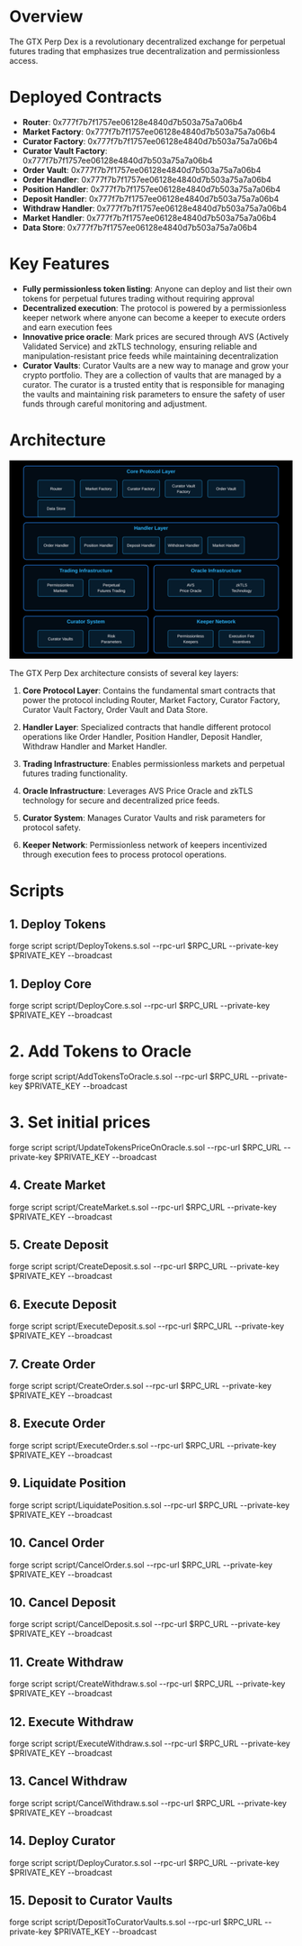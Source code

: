 # Overview

The GTX Perp Dex is a revolutionary decentralized exchange for perpetual futures trading that emphasizes true decentralization and permissionless access.

# Deployed Contracts
- **Router**: 0x777f7b7f1757ee06128e4840d7b503a75a7a06b4
- **Market Factory**: 0x777f7b7f1757ee06128e4840d7b503a75a7a06b4
- **Curator Factory**: 0x777f7b7f1757ee06128e4840d7b503a75a7a06b4
- **Curator Vault Factory**: 0x777f7b7f1757ee06128e4840d7b503a75a7a06b4
- **Order Vault**: 0x777f7b7f1757ee06128e4840d7b503a75a7a06b4
- **Order Handler**: 0x777f7b7f1757ee06128e4840d7b503a75a7a06b4
- **Position Handler**: 0x777f7b7f1757ee06128e4840d7b503a75a7a06b4
- **Deposit Handler**: 0x777f7b7f1757ee06128e4840d7b503a75a7a06b4
- **Withdraw Handler**: 0x777f7b7f1757ee06128e4840d7b503a75a7a06b4
- **Market Handler**: 0x777f7b7f1757ee06128e4840d7b503a75a7a06b4
- **Data Store**: 0x777f7b7f1757ee06128e4840d7b503a75a7a06b4

# Key Features
- **Fully permissionless token listing**: Anyone can deploy and list their own tokens for perpetual futures trading without requiring approval
- **Decentralized execution**: The protocol is powered by a permissionless keeper network where anyone can become a keeper to execute orders and earn execution fees
- **Innovative price oracle**: Mark prices are secured through AVS (Actively Validated Service) and zkTLS technology, ensuring reliable and manipulation-resistant price feeds while maintaining decentralization
- **Curator Vaults**: Curator Vaults are a new way to manage and grow your crypto portfolio. They are a collection of vaults that are managed by a curator. The curator is a trusted entity that is responsible for managing the vaults and maintaining risk parameters to ensure the safety of user funds through careful monitoring and adjustment.

# Architecture

![Architecture Diagram](./architecture.svg)

The GTX Perp Dex architecture consists of several key layers:

1. **Core Protocol Layer**: Contains the fundamental smart contracts that power the protocol including Router, Market Factory, Curator Factory, Curator Vault Factory, Order Vault and Data Store.

2. **Handler Layer**: Specialized contracts that handle different protocol operations like Order Handler, Position Handler, Deposit Handler, Withdraw Handler and Market Handler.

3. **Trading Infrastructure**: Enables permissionless markets and perpetual futures trading functionality.

4. **Oracle Infrastructure**: Leverages AVS Price Oracle and zkTLS technology for secure and decentralized price feeds.

5. **Curator System**: Manages Curator Vaults and risk parameters for protocol safety.

6. **Keeper Network**: Permissionless network of keepers incentivized through execution fees to process protocol operations.


# Scripts

## 1. Deploy Tokens

forge script script/DeployTokens.s.sol --rpc-url $RPC_URL --private-key $PRIVATE_KEY --broadcast

## 1. Deploy Core

forge script script/DeployCore.s.sol --rpc-url $RPC_URL --private-key $PRIVATE_KEY --broadcast

# 2. Add Tokens to Oracle

forge script script/AddTokensToOracle.s.sol --rpc-url $RPC_URL --private-key $PRIVATE_KEY --broadcast

# 3. Set initial prices

forge script script/UpdateTokensPriceOnOracle.s.sol --rpc-url $RPC_URL --private-key $PRIVATE_KEY --broadcast

## 4. Create Market

forge script script/CreateMarket.s.sol --rpc-url $RPC_URL --private-key $PRIVATE_KEY --broadcast

## 5. Create Deposit

forge script script/CreateDeposit.s.sol --rpc-url $RPC_URL --private-key $PRIVATE_KEY --broadcast

## 6. Execute Deposit

forge script script/ExecuteDeposit.s.sol --rpc-url $RPC_URL --private-key $PRIVATE_KEY --broadcast

## 7. Create Order

forge script script/CreateOrder.s.sol --rpc-url $RPC_URL --private-key $PRIVATE_KEY --broadcast

## 8. Execute Order

forge script script/ExecuteOrder.s.sol --rpc-url $RPC_URL --private-key $PRIVATE_KEY --broadcast

## 9. Liquidate Position

forge script script/LiquidatePosition.s.sol --rpc-url $RPC_URL --private-key $PRIVATE_KEY --broadcast

## 10. Cancel Order

forge script script/CancelOrder.s.sol --rpc-url $RPC_URL --private-key $PRIVATE_KEY --broadcast

## 10. Cancel Deposit

forge script script/CancelDeposit.s.sol --rpc-url $RPC_URL --private-key $PRIVATE_KEY --broadcast

## 11. Create Withdraw

forge script script/CreateWithdraw.s.sol --rpc-url $RPC_URL --private-key $PRIVATE_KEY --broadcast

## 12. Execute Withdraw

forge script script/ExecuteWithdraw.s.sol --rpc-url $RPC_URL --private-key $PRIVATE_KEY --broadcast

## 13. Cancel Withdraw

forge script script/CancelWithdraw.s.sol --rpc-url $RPC_URL --private-key $PRIVATE_KEY --broadcast

## 14. Deploy Curator

forge script script/DeployCurator.s.sol --rpc-url $RPC_URL --private-key $PRIVATE_KEY --broadcast

## 15. Deposit to Curator Vaults

forge script script/DepositToCuratorVaults.s.sol --rpc-url $RPC_URL --private-key $PRIVATE_KEY --broadcast